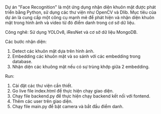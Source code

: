 Dự án "Face Recognition" là một ứng dụng nhận diện khuôn mặt được phát triển bằng Python, sử dụng các thư viện như OpenCV và Dlib. Mục tiêu của dự án là cung cấp một công cụ mạnh mẽ để phát hiện và nhận diện khuôn mặt trong hình ảnh và video từ đó điểm danh trong cơ sở dữ liệu.

Công nghê: Sử dụng YOLOv8, iResNet và cơ sở dữ liệu MongoDB. 

Các bước nhận diện: 
1. Detect các khuôn mặt dựa trên hình ảnh.
2. Embedding các khuôn mặt và so sánh với các embedding trong database.
3. Nhận diện các khuông mặt nếu có sự trùng khớp giữa 2 embedding. 

Run: 
1. Cài đặt các thư viện cần thiết.  
2. Go live file index.html để thực hiện chạy giao diện.
3. Chạy file backend.py để thực hiện chạy backend kết nối với fontend.
4. Thêm các user trên giao diện.
5. Chạy file main.py để bật camera và bắt đầu điểm danh.  
